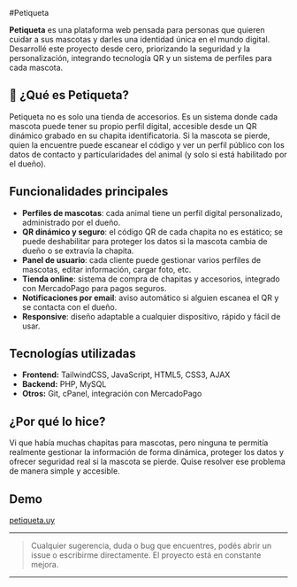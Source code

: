#Petiqueta

**Petiqueta** es una plataforma web pensada para personas que quieren cuidar a sus mascotas y darles una identidad única en el mundo digital. Desarrollé este proyecto desde cero, priorizando la seguridad y la personalización, integrando tecnología QR y un sistema de perfiles para cada mascota.

## 🐾 ¿Qué es Petiqueta?

Petiqueta no es solo una tienda de accesorios. Es un sistema donde cada mascota puede tener su propio perfil digital, accesible desde un QR dinámico grabado en su chapita identificatoria. Si la mascota se pierde, quien la encuentre puede escanear el código y ver un perfil público con los datos de contacto y particularidades del animal (y solo si está habilitado por el dueño).

## Funcionalidades principales

- **Perfiles de mascotas**: cada animal tiene un perfil digital personalizado, administrado por el dueño.
- **QR dinámico y seguro**: el código QR de cada chapita no es estático; se puede deshabilitar para proteger los datos si la mascota cambia de dueño o se extravía la chapita.
- **Panel de usuario**: cada cliente puede gestionar varios perfiles de mascotas, editar información, cargar foto, etc.
- **Tienda online**: sistema de compra de chapitas y accesorios, integrado con MercadoPago para pagos seguros.
- **Notificaciones por email**: aviso automático si alguien escanea el QR y se contacta con el dueño.
- **Responsive**: diseño adaptable a cualquier dispositivo, rápido y fácil de usar.

## Tecnologías utilizadas

- **Frontend:** TailwindCSS, JavaScript, HTML5, CSS3, AJAX
- **Backend:** PHP, MySQL
- **Otros:** Git, cPanel, integración con MercadoPago

## ¿Por qué lo hice?

Vi que había muchas chapitas para mascotas, pero ninguna te permitía realmente gestionar la información de forma dinámica, proteger los datos y ofrecer seguridad real si la mascota se pierde. Quise resolver ese problema de manera simple y accesible.

## Demo

[petiqueta.uy](https://petiqueta.uy)

---

> Cualquier sugerencia, duda o bug que encuentres, podés abrir un issue o escribirme directamente. El proyecto está en constante mejora.

---

